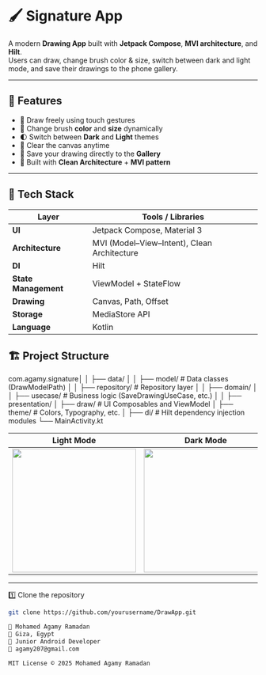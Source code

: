 # 🖌️ Signature App

A modern **Drawing App** built with **Jetpack Compose**, **MVI architecture**, and **Hilt**.  
Users can draw, change brush color & size, switch between dark and light mode, and save their drawings to the phone gallery.

---

## 🚀 Features

- 🎨 Draw freely using touch gestures  
- 🌈 Change brush **color** and **size** dynamically  
- 🌓 Switch between **Dark** and **Light** themes  
- 🧹 Clear the canvas anytime  
- 💾 Save your drawing directly to the **Gallery**  
- 🧱 Built with **Clean Architecture** + **MVI pattern**

---

## 🧰 Tech Stack

| Layer | Tools / Libraries |
|-------|-------------------|
| **UI** | Jetpack Compose, Material 3 |
| **Architecture** | MVI (Model–View–Intent), Clean Architecture |
| **DI** | Hilt |
| **State Management** | ViewModel + StateFlow |
| **Drawing** | Canvas, Path, Offset |
| **Storage** | MediaStore API |
| **Language** | Kotlin |

## 🏗️ Project Structure

com.agamy.signature│
│
├── data/ │
│ ├── model/ # Data classes (DrawModelPath) │
│ ├── repository/ # Repository layer │
│
├── domain/ │
│ ├── usecase/ # Business logic (SaveDrawingUseCase, etc.) │
│
├── presentation/
│ ├── draw/ # UI Composables and ViewModel
│ ├── theme/ # Colors, Typography, etc.
│
├── di/ # Hilt dependency injection modules
└── MainActivity.kt


| Light Mode | Dark Mode |
|-------------|------------|
| <img src="screenshots/light.png" width="250"/> | <img src="screenshots/dark.png" width="250"/> |

---


1️⃣ Clone the repository  
```bash
git clone https://github.com/yourusername/DrawApp.git

```

```bash
👤 Mohamed Agamy Ramadan
📍 Giza, Egypt
💼 Junior Android Developer
📧 agamy207@gmail.com

MIT License © 2025 Mohamed Agamy Ramadan


